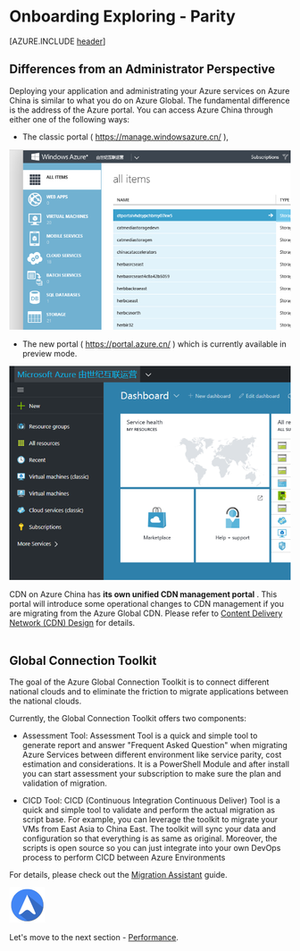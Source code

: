 <properties
	pageTitle="Global Customer Playbook onboarding-explore-parity | Azure"
	description="Global Customer Playbook - exploring the Parity area of the Onboarding Stage"
	services="global-customer-playbook"
	documentationCenter=""
	authors="jtong"
	manager="edwinc"
	editor=""
	tags="global-customer-playbook"/>

<tags
	ms.service="migration-lifecycle-onboarding"
	ms.workload=""
	ms.tgt_pltfrm=""
	ms.devlang="na"
	ms.topic="article"
	ms.date="12/26/2016"
	wacn.date="12/26/2016"
	wacn.lang="en" 
	ms.author="jtong"/>


# Onboarding Exploring - Parity

[AZURE.INCLUDE [header](../../../includes/onboarding-explore.md)]

## Differences from an Administrator Perspective

Deploying your application and administrating your Azure services on Azure China is similar to what you do on Azure Global. The fundamental difference is the address of the Azure portal. You can access Azure China through either one of the following ways:

- The classic portal ( https://manage.windowsazure.cn/ ),

![img](../../media/classic-portal.png)

- The new portal ( https://portal.azure.cn/ ) which is currently available in preview mode.

![img](../../media/new-portal.png)

CDN on Azure China has **its own unified CDN management portal** . This portal will introduce some operational changes to CDN management if you are migrating from the Azure Global CDN. 
Please refer to [Content Delivery Network (CDN) Design](/solutions/global-customer/planning/guidance/rehost-migration/) for details.
</br>
</br>

## Global Connection Toolkit

The goal of the Azure Global Connection Toolkit is to connect different national clouds and to eliminate the friction to migrate applications between the national clouds.

Currently, the Global Connection Toolkit offers two components:

- Assessment Tool: Assessment Tool is a quick and simple tool to generate report and answer "Frequent Asked Question" when migrating Azure Services between different environment like service parity, cost estimation and considerations. It is a PowerShell Module and after install you can start assessment your subscription to make sure the plan and validation of migration.

- CICD Tool: CICD (Continuous Integration Continuous Deliver) Tool is a quick and simple tool to validate and perform the actual migration as script base. For example, you can leverage the toolkit to migrate your VMs from East Asia to China East. The toolkit will sync your data and configuration so that everything is as same as original. Moreover, the scripts is open source so you can just integrate into your own DevOps process to perform CICD between Azure Environments

For details, please check out the [Migration Assistant](/solutions/global-customer/migration-assistant/) guide.


![navigation](../../media/navigation.png)

Let's move to the next section - [Performance](/solutions/global-customer/onboarding/explore/performance/).



